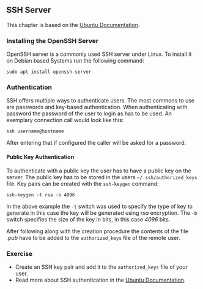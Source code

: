 ## SSH Server
This chapter is based on the [Ubuntu Documentation](https://ubuntu.com/server/docs/service-openssh).

### Installing the OpenSSH Server
OpenSSH server is a commonly used SSH server under Linux. To install it on Debian based Systems run the following command:

~~~~
sudo apt install openssh-server
~~~~

### Authentication
SSH offers multiple ways to authenticate users. The most commons to use are passwords and key-based authentication.
When authenticating with password the password of the user to login as has to be used. An exemplary connection call would look like this:

~~~~
ssh username@hostname
~~~~

After entering that if configured the caller will be asked for a password.

#### Public Key Authentication
To authenticate with a public key the user has to have a public key on the server. The public key has to be stored in the users `~/.ssh/authorized_keys` file. Key pairs can be created with the `ssh-keygen` command:

~~~~
ssh-keygen -t rsa -b 4096
~~~~

In the above example the `-t` switch was used to specify the type of key to generate in this case the key will be generated using *rsa* encryption. The `-b` switch specifies the size of the key in bits, in this case *4096* bits.

After following along with the creation procedure the contents of the file *<keyname>.pub* have to be added to the `authorized_keys` file of the remote user.

### Exercise
- Create an SSH key pair and add it to the `authorized_keys` file of your user.
- Read more about SSH authentication in the [Ubuntu Documentation](https://ubuntu.com/server/docs/service-openssh).